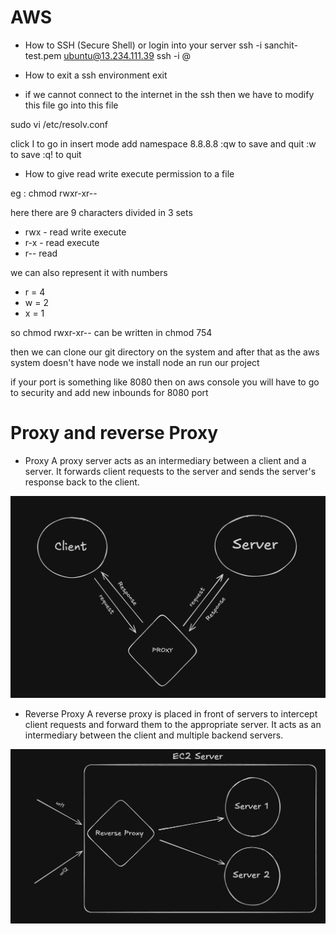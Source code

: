 # AWS

- How to SSH (Secure Shell) or login into your server 
ssh -i sanchit-test.pem ubuntu@13.234.111.39
ssh -i <name-of-pem-file> <type-of-OS-running>@<IP-of-server>

- How to exit a ssh environment 
exit

- if we cannot connect to the internet in the ssh then we have to modify this file 
 go into this file 

 sudo vi /etc/resolv.conf

 click I to go in insert mode 
 add namespace 8.8.8.8
 :qw
 to save and quit 
 :w to save
 :q! to quit 



- How to give read write execute permission to a file

eg : chmod rwxr-xr-- <filename>

here there are 9 characters divided in 3 sets

 - rwx - read write execute 
 - r-x - read execute
 - r-- read

 we can also represent it with numbers 
 - r = 4 
 - w = 2
 - x = 1

 so chmod rwxr-xr-- <filename> can be written in chmod 754 <filename>



 then we can clone our git directory on the system and after that as the aws system doesn't have node we install node an run our project

 if your port is something like 8080 then on aws console you will have to go to security and add new inbounds for 8080 port 

 # Proxy and reverse Proxy

 - Proxy 
 A proxy server acts as an intermediary between a client and a server. It forwards client requests to the server and sends the server's response back to the client.

 ![alt text](image.png)

 - Reverse Proxy
 A reverse proxy is placed in front of servers to intercept client requests and forward them to the appropriate server. It acts as an intermediary between the client and multiple backend servers.

![alt text](image-2.png)